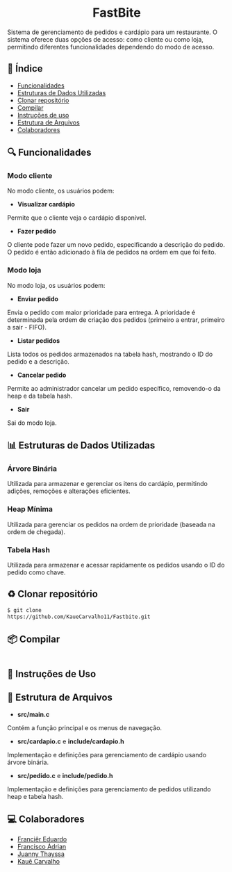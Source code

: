 <h1 align="center">FastBite</h1>    
Sistema de gerenciamento de pedidos e cardápio para um restaurante. O sistema oferece duas opções de acesso: como cliente ou como loja, permitindo diferentes funcionalidades dependendo do modo de acesso.

##  📖 Índice  
- [Funcionalidades](#🔍-funcionalidades)    
- [Estruturas de Dados Utilizadas](#📊-estruturas-de-dados-utilizadas)   
- [Clonar repositório](#♻-clonar-repositório)  
- [Compilar](#📦-compilar)  
- [Instruções de uso](#📝-instruções-de-uso)  
- [Estrutura de Arquivos](#📁-estrutura-de-arquivos) 
- [Colaboradores](#💻-colaboradores) 

## 🔍 Funcionalidades

### Modo cliente
No modo cliente, os usuários podem:

* **Visualizar cardápio**

Permite que o cliente veja o cardápio disponível.

* **Fazer pedido**

O cliente pode fazer um novo pedido, especificando a descrição do pedido. O pedido é então adicionado à fila de pedidos na ordem em que foi feito.

### Modo loja
No modo loja, os usuários podem:

* **Enviar pedido**

Envia o pedido com maior prioridade para entrega. A prioridade é determinada pela ordem de criação dos pedidos (primeiro a entrar, primeiro a sair - FIFO).


* **Listar pedidos**

Lista todos os pedidos armazenados na tabela hash, mostrando o ID do pedido e a descrição.


* **Cancelar pedido**

Permite ao administrador cancelar um pedido específico, removendo-o da heap e da tabela hash.

* **Sair**

Sai do modo loja.

##  📊 Estruturas de Dados Utilizadas

### Árvore Binária
Utilizada para armazenar e gerenciar os itens do cardápio, permitindo adições, remoções e alterações eficientes.

### Heap Mínima
Utilizada para gerenciar os pedidos na ordem de prioridade (baseada na ordem de chegada).

### Tabela Hash
Utilizada para armazenar e acessar rapidamente os pedidos usando o ID do pedido como chave.

## ♻ Clonar repositório
```Bash 
$ git clone
https://github.com/KaueCarvalho11/Fastbite.git
```

## 📦 Compilar
```Bash
```

## 📝 Instruções de Uso

## 📁 Estrutura de Arquivos

* **src/main.c**

Contém a função principal e os menus de navegação.

* **src/cardapio.c** e **include/cardapio.h**

Implementação e definições para gerenciamento de cardápio usando árvore binária.

* **src/pedido.c** e **include/pedido.h**

 Implementação e definições para gerenciamento de pedidos utilizando heap e tabela hash.


 ## 💻 Colaboradores
- [Franciêr Eduardo](https://github.com/FrancierLuz)
- [Francisco Ádrian](https://github.com/adrianviniciuscs)
- [Juanny Thayssa](https://github.com/Thayssz)
- [Kauê Carvalho](https://github.com/KaueCarvalho11)